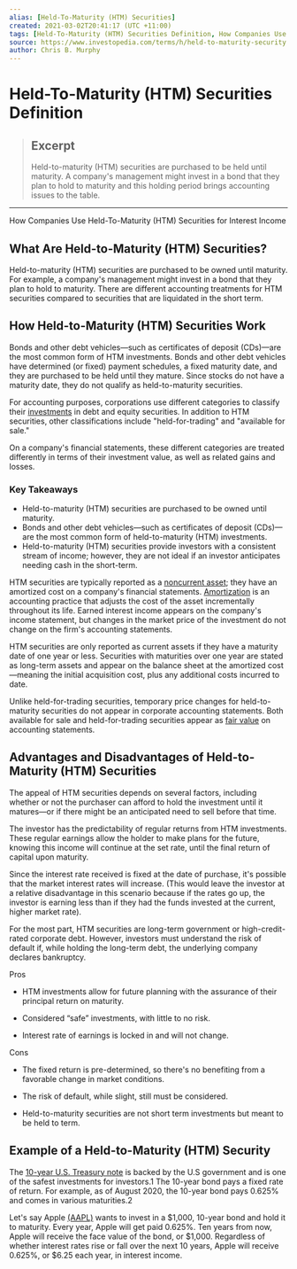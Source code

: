 ```yaml
---
alias: [Held-To-Maturity (HTM) Securities]
created: 2021-03-02T20:41:17 (UTC +11:00)
tags: [Held-To-Maturity (HTM) Securities Definition, How Companies Use Held-To-Maturity (HTM) Securities for Interest Income]
source: https://www.investopedia.com/terms/h/held-to-maturity-security.asp
author: Chris B. Murphy
---
```


# Held-To-Maturity (HTM) Securities Definition

> ## Excerpt
> Held-to-maturity (HTM) securities are purchased to be held until maturity. A company's management might invest in a bond that they plan to hold to maturity and this holding period brings accounting issues to the table.

---

How Companies Use Held-To-Maturity (HTM) Securities for Interest Income
## What Are Held-to-Maturity (HTM) Securities?

Held-to-maturity (HTM) securities are purchased to be owned until maturity. For example, a company's management might invest in a bond that they plan to hold to maturity. There are different accounting treatments for HTM securities compared to securities that are liquidated in the short term.

## How Held-to-Maturity (HTM) Securities Work

Bonds and other debt vehicles—such as certificates of deposit (CDs)—are the most common form of HTM investments. Bonds and other debt vehicles have determined (or fixed) payment schedules, a fixed maturity date, and they are purchased to be held until they mature. Since stocks do not have a maturity date, they do not qualify as held-to-maturity securities.

For accounting purposes, corporations use different categories to classify their [investments](https://www.investopedia.com/articles/younginvestors/10/what-is-an-investment.asp) in debt and equity securities. In addition to HTM securities, other classifications include "held-for-trading" and "available for sale."

On a company's financial statements, these different categories are treated differently in terms of their investment value, as well as related gains and losses.

### Key Takeaways

-   Held-to-maturity (HTM) securities are purchased to be owned until maturity.
-   Bonds and other debt vehicles—such as certificates of deposit (CDs)—are the most common form of held-to-maturity (HTM) investments.
-   Held-to-maturity (HTM) securities provide investors with a consistent stream of income; however, they are not ideal if an investor anticipates needing cash in the short-term.

HTM securities are typically reported as a [noncurrent asset](https://www.investopedia.com/terms/n/noncurrent-assets.asp); they have an amortized cost on a company's financial statements. [Amortization](https://www.investopedia.com/terms/a/amortization.asp) is an accounting practice that adjusts the cost of the asset incrementally throughout its life. Earned interest income appears on the company's income statement, but changes in the market price of the investment do not change on the firm's accounting statements.

HTM securities are only reported as current assets if they have a maturity date of one year or less. Securities with maturities over one year are stated as long-term assets and appear on the balance sheet at the amortized cost—meaning the initial acquisition cost, plus any additional costs incurred to date.

Unlike held-for-trading securities, temporary price changes for held-to-maturity securities do not appear in corporate accounting statements. Both available for sale and held-for-trading securities appear as [fair value](https://www.investopedia.com/terms/f/fairvalue.asp) on accounting statements.

## Advantages and Disadvantages of Held-to-Maturity (HTM) Securities

The appeal of HTM securities depends on several factors, including whether or not the purchaser can afford to hold the investment until it matures—or if there might be an anticipated need to sell before that time.

The investor has the predictability of regular returns from HTM investments. These regular earnings allow the holder to make plans for the future, knowing this income will continue at the set rate, until the final return of capital upon maturity.

Since the interest rate received is fixed at the date of purchase, it's possible that the market interest rates will increase. (This would leave the investor at a relative disadvantage in this scenario because if the rates go up, the investor is earning less than if they had the funds invested at the current, higher market rate).

For the most part, HTM securities are long-term government or high-credit-rated corporate debt. However, investors must understand the risk of default if, while holding the long-term debt, the underlying company declares bankruptcy.

Pros

-   HTM investments allow for future planning with the assurance of their principal return on maturity.
    
-   Considered “safe” investments, with little to no risk.
    
-   Interest rate of earnings is locked in and will not change.
    

Cons

-   The fixed return is pre-determined, so there's no benefiting from a favorable change in market conditions.
    
-   The risk of default, while slight, still must be considered.
    
-   Held-to-maturity securities are not short term investments but meant to be held to term.
    

## Example of a Held-to-Maturity (HTM) Security

The [10-year U.S. Treasury note](https://www.investopedia.com/terms/1/10-yeartreasury.asp) is backed by the U.S government and is one of the safest investments for investors.1 The 10-year bond pays a fixed rate of return. For example, as of August 2020, the 10-year bond pays 0.625% and comes in various maturities.2

Let's say Apple [(AAPL)](https://www.investopedia.com/markets/quote?tvwidgetsymbol=aapl) wants to invest in a $1,000, 10-year bond and hold it to maturity. Every year, Apple will get paid 0.625%. Ten years from now, Apple will receive the face value of the bond, or $1,000. Regardless of whether interest rates rise or fall over the next 10 years, Apple will receive 0.625%, or $6.25 each year, in interest income.
